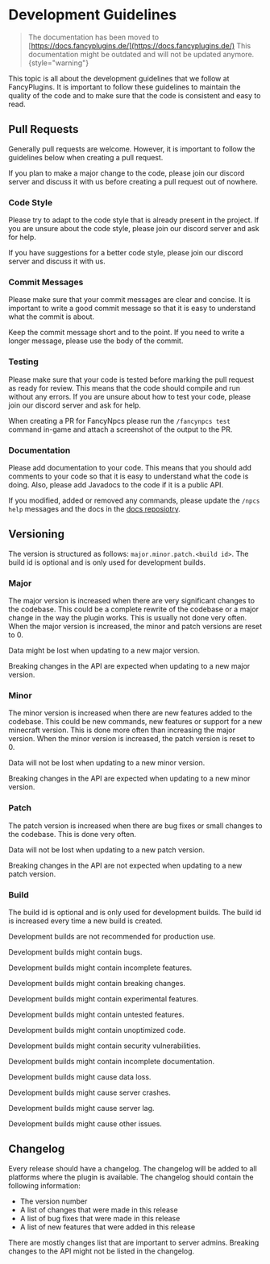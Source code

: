 # Development Guidelines

> The documentation has been moved to [https://docs.fancyplugins.de/](https://docs.fancyplugins.de/)
> This documentation might be outdated and will not be updated anymore.
{style="warning"}

This topic is all about the development guidelines that we follow at FancyPlugins. It is important to follow these
guidelines to maintain the quality of the code and to make sure that the code is consistent and easy to read.

## Pull Requests

Generally pull requests are welcome. However, it is important to follow the guidelines below when creating a pull
request.

If you plan to make a major change to the code, please join our discord server and discuss it with us before creating a
pull request out of nowhere.

### Code Style

Please try to adapt to the code style that is already present in the project. If you are unsure about the code style,
please join our discord server and ask for help.

If you have suggestions for a better code style, please join our discord server and discuss it with us.

### Commit Messages

Please make sure that your commit messages are clear and concise. It is important to write a good commit message so that
it is easy to understand what the commit is about.

Keep the commit message short and to the point. If you need to write a longer message, please use the body of the
commit.

### Testing

Please make sure that your code is tested before marking the pull request as ready for review. This means that the code
should compile and run without any errors. If you are unsure about how to test your code, please join our discord server
and ask for help.

When creating a PR for FancyNpcs please run the `/fancynpcs test` command in-game and attach a screenshot of the output
to the PR.

### Documentation

Please add documentation to your code. This means that you should add comments to your code so that it is easy
to understand what the code is doing. Also, please add Javadocs to the code if it is a public API.

If you modified, added or removed any commands, please update the `/npcs help` messages and the docs in the [docs
reposiotry](https://github.com/FancyMcPlugins/docs).

## Versioning

The version is structured as follows: `major.minor.patch.<build id>`. The build id is optional and is only used for
development builds.

### Major

The major version is increased when there are very significant changes to the codebase. This could be a complete rewrite
of the codebase or a major change in the way the plugin works. This is usually not done very often. When the major
version is increased, the minor and patch versions are reset to 0.

Data might be lost when updating to a new major version.

Breaking changes in the API are expected when updating to a new major version.

### Minor

The minor version is increased when there are new features added to the codebase. This could be new commands, new
features or support for a new minecraft version. This is done more often than increasing the major version. When the
minor version is increased, the patch version is reset to 0.

Data will not be lost when updating to a new minor version.

Breaking changes in the API are expected when updating to a new minor version.

### Patch

The patch version is increased when there are bug fixes or small changes to the codebase. This is done very often.

Data will not be lost when updating to a new patch version.

Breaking changes in the API are not expected when updating to a new patch version.

### Build

The build id is optional and is only used for development builds. The build id is increased every time a new build is
created.

Development builds are not recommended for production use.

Development builds might contain bugs.

Development builds might contain incomplete features.

Development builds might contain breaking changes.

Development builds might contain experimental features.

Development builds might contain untested features.

Development builds might contain unoptimized code.

Development builds might contain security vulnerabilities.

Development builds might contain incomplete documentation.

Development builds might cause data loss.

Development builds might cause server crashes.

Development builds might cause server lag.

Development builds might cause other issues.

## Changelog

Every release should have a changelog. The changelog will be added to all platforms where the plugin is available. The
changelog should contain the following information:

- The version number
- A list of changes that were made in this release
- A list of bug fixes that were made in this release
- A list of new features that were added in this release

There are mostly changes list that are important to server admins. Breaking changes to the API might not be listed in
the changelog.